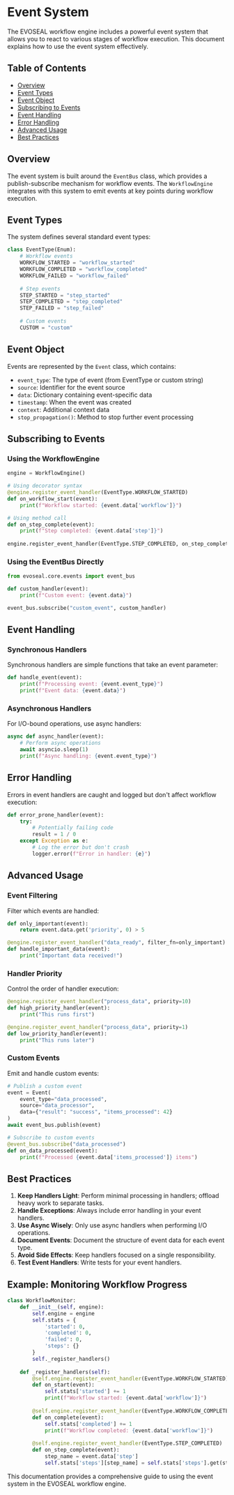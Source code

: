 # Event System

The EVOSEAL workflow engine includes a powerful event system that allows you to react to various stages of workflow execution. This document explains how to use the event system effectively.

## Table of Contents
- [Overview](#overview)
- [Event Types](#event-types)
- [Event Object](#event-object)
- [Subscribing to Events](#subscribing-to-events)
- [Event Handling](#event-handling)
- [Error Handling](#error-handling)
- [Advanced Usage](#advanced-usage)
- [Best Practices](#best-practices)

## Overview

The event system is built around the `EventBus` class, which provides a publish-subscribe mechanism for workflow events. The `WorkflowEngine` integrates with this system to emit events at key points during workflow execution.

## Event Types

The system defines several standard event types:

```python
class EventType(Enum):
    # Workflow events
    WORKFLOW_STARTED = "workflow_started"
    WORKFLOW_COMPLETED = "workflow_completed"
    WORKFLOW_FAILED = "workflow_failed"
    
    # Step events
    STEP_STARTED = "step_started"
    STEP_COMPLETED = "step_completed"
    STEP_FAILED = "step_failed"
    
    # Custom events
    CUSTOM = "custom"
```

## Event Object

Events are represented by the `Event` class, which contains:

- `event_type`: The type of event (from EventType or custom string)
- `source`: Identifier for the event source
- `data`: Dictionary containing event-specific data
- `timestamp`: When the event was created
- `context`: Additional context data
- `stop_propagation()`: Method to stop further event processing

## Subscribing to Events

### Using the WorkflowEngine

```python
engine = WorkflowEngine()

# Using decorator syntax
@engine.register_event_handler(EventType.WORKFLOW_STARTED)
def on_workflow_start(event):
    print(f"Workflow started: {event.data['workflow']}")

# Using method call
def on_step_complete(event):
    print(f"Step completed: {event.data['step']}")
    
engine.register_event_handler(EventType.STEP_COMPLETED, on_step_complete)
```

### Using the EventBus Directly

```python
from evoseal.core.events import event_bus

def custom_handler(event):
    print(f"Custom event: {event.data}")

event_bus.subscribe("custom_event", custom_handler)
```

## Event Handling

### Synchronous Handlers

Synchronous handlers are simple functions that take an event parameter:

```python
def handle_event(event):
    print(f"Processing event: {event.event_type}")
    print(f"Event data: {event.data}")
```

### Asynchronous Handlers

For I/O-bound operations, use async handlers:

```python
async def async_handler(event):
    # Perform async operations
    await asyncio.sleep(1)
    print(f"Async handling: {event.event_type}")
```

## Error Handling

Errors in event handlers are caught and logged but don't affect workflow execution:

```python
def error_prone_handler(event):
    try:
        # Potentially failing code
        result = 1 / 0
    except Exception as e:
        # Log the error but don't crash
        logger.error(f"Error in handler: {e}")
```

## Advanced Usage

### Event Filtering

Filter which events are handled:

```python
def only_important(event):
    return event.data.get('priority', 0) > 5

@engine.register_event_handler("data_ready", filter_fn=only_important)
def handle_important_data(event):
    print("Important data received!")
```

### Handler Priority

Control the order of handler execution:

```python
@engine.register_event_handler("process_data", priority=10)
def high_priority_handler(event):
    print("This runs first")

@engine.register_event_handler("process_data", priority=1)
def low_priority_handler(event):
    print("This runs later")
```

### Custom Events

Emit and handle custom events:

```python
# Publish a custom event
event = Event(
    event_type="data_processed",
    source="data_processor",
    data={"result": "success", "items_processed": 42}
)
await event_bus.publish(event)

# Subscribe to custom events
@event_bus.subscribe("data_processed")
def on_data_processed(event):
    print(f"Processed {event.data['items_processed']} items")
```

## Best Practices

1. **Keep Handlers Light**: Perform minimal processing in handlers; offload heavy work to separate tasks.
2. **Handle Exceptions**: Always include error handling in your event handlers.
3. **Use Async Wisely**: Only use async handlers when performing I/O operations.
4. **Document Events**: Document the structure of event data for each event type.
5. **Avoid Side Effects**: Keep handlers focused on a single responsibility.
6. **Test Event Handlers**: Write tests for your event handlers.

## Example: Monitoring Workflow Progress

```python
class WorkflowMonitor:
    def __init__(self, engine):
        self.engine = engine
        self.stats = {
            'started': 0,
            'completed': 0,
            'failed': 0,
            'steps': {}
        }
        self._register_handlers()
    
    def _register_handlers(self):
        @self.engine.register_event_handler(EventType.WORKFLOW_STARTED)
        def on_start(event):
            self.stats['started'] += 1
            print(f"Workflow started: {event.data['workflow']}")
        
        @self.engine.register_event_handler(EventType.WORKFLOW_COMPLETED)
        def on_complete(event):
            self.stats['completed'] += 1
            print(f"Workflow completed: {event.data['workflow']}")
        
        @self.engine.register_event_handler(EventType.STEP_COMPLETED)
        def on_step_complete(event):
            step_name = event.data['step']
            self.stats['steps'][step_name] = self.stats['steps'].get(step_name, 0) + 1
```

This documentation provides a comprehensive guide to using the event system in the EVOSEAL workflow engine.
